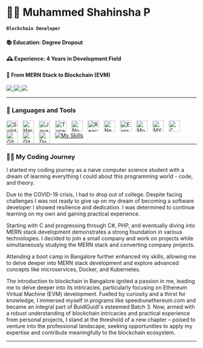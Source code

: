 # 👨‍💻 Muhammed Shahinsha P 

**`Blockchain Developer`**

#### 📚 Education: Degree Dropout
#### 🕰️ Experience: 4 Years in Development Field
#### 🚀 From MERN Stack to Blockchain (EVM)

   <div align="left"> 
  <a href="mailto:muhammedshahinshapottayil@gmail.com">
    <img src="https://img.shields.io/badge/Gmail-333333?style=for-the-badge&logo=gmail&logoColor=red" />
  </a>
  <a href="https://www.linkedin.com/in/muhammed-shahinsha-pottayil-2103b12a4/" target="_blank">
    <img src="https://img.shields.io/badge/LinkedIn-0077B5?style=for-the-badge&logo=linkedin&logoColor=white" target="_blank" />
  </a>
       <a href="https://twitter.com/MuhamShahinshaP" target="_blank">
    <img src="https://img.shields.io/badge/Twitter-000?style=for-the-badge&logo=X&logoColor=white" target="_blank" />
  </a>
</div>

---

### 🧰 Languages and Tools
<img align="left" alt="Solidity" width="30px" style="padding-right:10px;" src="https://cdn.jsdelivr.net/gh/devicons/devicon/icons/solidity/solidity-original.svg" />
<img align="left" alt="Hardhat" width="30px" style="padding-right:10px;" src="https://cdn.jsdelivr.net/gh/devicons/devicon/icons/hardhat/hardhat-original.svg" />
<img align="left" alt="JavaScript" width="30px" style="padding-right:10px;" src="https://cdn.jsdelivr.net/gh/devicons/devicon/icons/javascript/javascript-plain.svg" />
<img align="left" alt="TypeScript" width="30px" style="padding-right:10px;" src="https://cdn.jsdelivr.net/gh/devicons/devicon/icons/typescript/typescript-plain.svg" />
<img align="left" alt="NodeJS" width="30px" style="padding-right:10px;" src="https://cdn.jsdelivr.net/gh/devicons/devicon/icons/nodejs/nodejs-original.svg" />
<img align="left" alt="React" width="30px" style="padding-right:10px;" src="https://cdn.jsdelivr.net/gh/devicons/devicon/icons/react/react-original.svg" />
<img align="left" alt="Next" width="30px" style="padding-right:10px;" src="https://cdn.jsdelivr.net/gh/devicons/devicon/icons/nextjs/nextjs-original.svg" />
<img align="left" alt="Express" width="30px" style="padding-right:10px;" src="https://cdn.jsdelivr.net/gh/devicons/devicon/icons/express/express-original.svg" />
<img align="left" alt="Mongo DB" width="30px" style="padding-right:10px;" src="https://cdn.jsdelivr.net/gh/devicons/devicon/icons/mongodb/mongodb-original.svg" />
<img align="left" alt="MYSQL" width="30px" style="padding-right:10px;" src="https://cdn.jsdelivr.net/gh/devicons/devicon/icons/mysql/mysql-original.svg" />
<img align="left" alt="C" width="30px" style="padding-right:10px;" src="https://cdn.jsdelivr.net/gh/devicons/devicon/icons/c/c-original.svg" />
<img align="left" alt="Git" width="30px" style="padding-right:10px;" src="https://cdn.jsdelivr.net/gh/devicons/devicon/icons/git/git-original.svg" />
<img align="left" alt="GitHub" width="30px" style="padding-right:10px;" src="https://cdn.jsdelivr.net/gh/devicons/devicon/icons/github/github-original.svg" />
<img align="left" alt="Docker" width="30px" style="padding-right:10px;" src="https://cdn.jsdelivr.net/gh/devicons/devicon/icons/docker/docker-original.svg" />
<br />


[![My Skills](https://skills.thijs.gg/icons?i=solidity,graphql,mongodb,mysql,js,react,ts,next,expressjs,nodejs,git,github,jest,mocha,chai,docker&perline=13)](#)


---


 <h3>👨‍💻 My Coding Journey</h3>
 <p> I started my coding journey as a naive computer science student with a dream of learning everything I could about this programming world - code, and theory.
</p>

 <p>
Due to the COVID-19 crisis, I had to drop out of college. Despite facing challenges I was not ready to give up on my dream of becoming a software developer I showed resilience and dedication. I was determined to continue learning on my own and gaining practical experience.
</p>
 <p>

Starting with C and progressing through C#, PHP, and eventually diving into MERN stack development demonstrates a strong foundation in various technologies. I decided to join a small company and work on projects while simultaneously studying the MERN stack and converting company projects.
</p>
 <p>

Attending a boot camp in Bangalore further enhanced my skills, allowing me to delve deeper into MERN stack development and explore advanced concepts like microservices, Docker, and Kubernetes. 
</p>
 <p>
    
The introduction to blockchain in Bangalore ignited a passion in me, leading me to delve deeper into its intricacies, particularly focusing on Ethereum Virtual Machine (EVM) development. Fuelled by curiosity and a thirst for knowledge, I immersed myself in programs like speedrunethereum.com and became an integral part of BuidlGuidl's esteemed Batch 3. Now, armed with a robust understanding of blockchain intricacies and practical experience from personal projects, I stand at the threshold of a new chapter – poised to venture into the professional landscape, seeking opportunities to apply my expertise and contribute meaningfully to the blockchain ecosystem.
</p>


---


